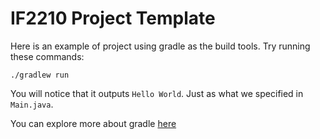 # IF2210 Project Template

Here is an example of project using gradle as the build tools.
Try running these commands:

`./gradlew run`

You will notice that it outputs `Hello World`.
Just as what we specified in `Main.java`.

You can explore more about gradle [here](https://guides.gradle.org/creating-new-gradle-builds/)
